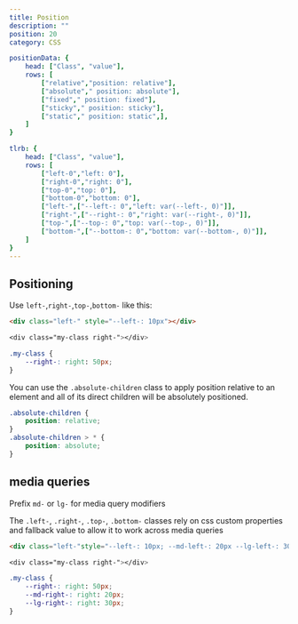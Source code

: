 ```yaml
---
title: Position
description: ""
position: 20
category: CSS

positionData: {
	head: ["Class", "value"],
	rows: [
		["relative","position: relative"],
		["absolute"," position: absolute"],
		["fixed"," position: fixed"],
		["sticky"," position: sticky"],
		["static"," position: static",],
	]
}

tlrb: {
	head: ["Class", "value"],
	rows: [
		["left-0","left: 0"],
		["right-0","right: 0"],
		["top-0","top: 0"],
		["bottom-0","bottom: 0"],
		["left-",["--left-: 0","left: var(--left-, 0)"]],
		["right-",["--right-: 0","right: var(--right-, 0)"]],
		["top-",["--top-: 0","top: var(--top-, 0)"]],
		["bottom-",["--bottom-: 0","bottom: var(--bottom-, 0)"]],
	]
}
---
```


<c-table pn="positionData"></c-table>

## Positioning

<c-table pn="tlrb"></c-table>

Use `left-`,`right-`,`top-`,`bottom-` like this:

<!--prettier-ignore-->
<code-group>
<code-block label="Inline" active>

```html
<div class="left-" style="--left-: 10px"></div>
```

</code-block>
<code-block label="CSS">

```css
<div class="my-class right-"></div>

.my-class {
	--right-: right: 50px;
}
```

</code-block>
</code-group>

You can use the `.absolute-children` class to apply position relative to an element and all of its direct children will be absolutely positioned.

```css
.absolute-children {
	position: relative;
}
.absolute-children > * {
	position: absolute;
}
```

## media queries

Prefix `md-` or `lg-` for media query modifiers

The `.left-`, `.right-`, `.top-`, `.bottom-` classes rely on css custom properties and fallback value to allow it to work across media queries

<code-group>
<code-block label="Inline" active>

<!-- prettier-ignore -->
```html
<div class="left-"style="--left-: 10px; --md-left-: 20px --lg-left-: 30px"></div>
```

</code-block>
<code-block label="CSS">

```css
<div class="my-class right-"></div>

.my-class {
	--right-: right: 50px;
	--md-right-: right: 20px;
	--lg-right-: right: 30px;
}
```

</code-block>
</code-group>
